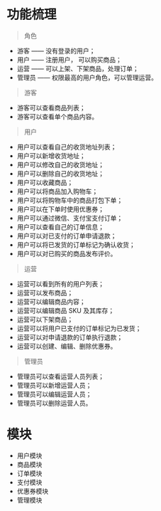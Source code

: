 # 功能梳理
> 角色
- 游客 —— 没有登录的用户；
- 用户 —— 注册用户， 可以购买商品；
- 运营 —— 可以上架、下架商品，处理订单；
- 管理员 —— 权限最高的用户角色，可以管理运营。

> 游客
- 游客可以查看商品列表；
- 游客可以查看单个商品内容。

> 用户
- 用户可以查看自己的收货地址列表；
- 用户可以新增收货地址；
- 用户可以修改自己的收货地址；
- 用户可以删除自己的收货地址；
- 用户可以收藏商品；
- 用户可以将商品加入购物车；
- 用户可以将购物车中的商品打包下单；
- 用户可以在下单时使用优惠券；
- 用户可以通过微信、支付宝支付订单；
- 用户可以查看自己的订单信息；
- 用户可以对已支付的订单申请退款；
- 用户可以将已发货的订单标记为确认收货；
- 用户可以对已购买的商品发布评价。

> 运营
- 运营可以看到所有的用户列表；
- 运营可以发布商品；
- 运营可以编辑商品内容；
- 运营可以编辑商品 SKU 及其库存；
- 运营可以下架商品；
- 运营可以将用户已支付的订单标记为已发货；
- 运营可以对申请退款的订单执行退款；
- 运营可以创建、编辑、删除优惠券。

> 管理员
- 管理员可以查看运营人员列表；
- 管理员可以新增运营人员；
- 管理员可以编辑运营人员；
- 管理员可以删除运营人员。

# 模块

- 用户模块
- 商品模块
- 订单模块
- 支付模块
- 优惠券模块
- 管理模块
